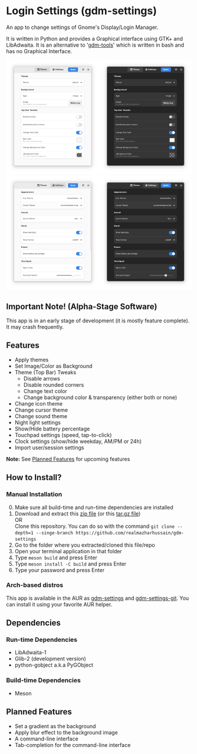 # Login Settings (gdm-settings)

An app to change settings of Gnome's Display/Login Manager.

It is written in Python and provides a Graphical interface using GTK+ and LibAdwaita. It is an alternative to '[gdm-tools](https://github.com/realmazharhussain/gdm-tools)'  which is written in bash and has no Graphical Interface.

<img src="screenshots/screenshot-1.png#gh-light-mode-only" alt="screenshot" width=50%/><img src="screenshots/screenshot-1-dark.png#gh-dark-mode-only" alt="screenshot" width=50%/><img src="screenshots/screenshot-2.png#gh-light-mode-only" alt="screenshot" width=50%/><img src="screenshots/screenshot-2-dark.png#gh-dark-mode-only" alt="screenshot" width=50%/>

## Important Note! (Alpha-Stage Software)

This app is in an early stage of development (it is mostly feature complete). It may crash frequently.

## Features

- Apply themes
- Set Image/Color as Background
- Theme (Top Bar) Tweaks
  - Disable arrows
  - Disable rounded corners
  - Change text color
  - Change background color & transparency (either both or none)
- Change icon theme
- Change cursor theme
- Change sound theme
- Night light settings
- Show/Hide battery percentage
- Touchpad settings (speed, tap-to-click)
- Clock settings (show/hide weekday, AM/PM or 24h)
- Import user/session settings

**Note:** See [Planned Features](#planned-features) for upcoming features

## How to Install?

### Manual Installation

0. Make sure all build-time and run-time dependencies are installed
1. Download and extract this [zip file](https://github.com/realmazharhussain/gdm-settings/archive/refs/heads/main.zip) (or this [tar.gz file](https://github.com/realmazharhussain/gdm-settings/archive/refs/heads/main.tar.gz))\
   OR\
   Clone this repository. You can do so with the command `git clone --depth=1 --singe-branch https://github.com/realmazharhussain/gdm-settings`
2. Go to the folder where you extracted/cloned this file/repo
3. Open your terminal application in that folder
4. Type `meson build` and press Enter
5. Type `meson install -C build` and press Enter
5. Type your password and press Enter

### Arch-based distros

This app is available in the AUR as [gdm-settings](https://aur.archlinux.org/packages/gdm-settings) and [gdm-settings-git](https://aur.archlinux.org/packages/gdm-settings-git). You can install it using your favorite AUR helper.

## Dependencies

### Run-time Dependencies

- LibAdwaita-1
- Glib-2 (development version)
- python-gobject a.k.a PyGObject

### Build-time Dependencies

- Meson

## Planned Features

- Set a gradient as the background
- Apply blur effect to the background image
- A command-line interface
- Tab-completion for the command-line interface

